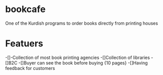 # bookcafe

One of the Kurdish programs to order books directly from printing houses


# Featuers
-[]-Collection of most book printing agencies
-[]Collection of libraries
-[]B2C
-[]Buyer can see the book before buying {10 pages}
-[]Having feedback for customers

